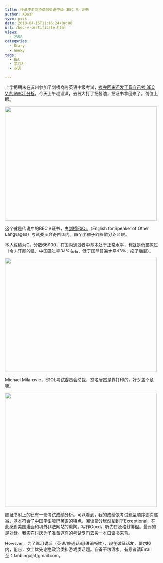 ```yaml
---
title: 传说中的剑桥商务英语中级（BEC V）证书
author: XDash
type: post
date: 2010-04-15T11:16:24+00:00
url: /bec-v-certificate.html
views:
  - 2358
categories:
  - Diary
  - Geeky
tags:
  - BEC
  - 学习力
  - 英语

---
```

上学期期末在苏州参加了剑桥商务英语中级考试，<a href="http://www.fanbing.net/my-bec-v-experience-swot.html" target="_blank">考完回来还发了篇自己考 BEC V 的SWOT分析</a>。今天上午趁没课，去苏大打了把酱油，把证书拿回来了。列位上眼。

<img loading="lazy" decoding="async" class="alignnone size-full wp-image-3337" src="http://www.fanbing.net/wp-content/uploads/2010/04/DSCN2895.jpg" alt="" width="500" height="375" /> 

这个就是传说中的BEC V证书，由<a href="http://www.cambridgeesol.org/" target="_blank">剑桥ESOL</a>（English for Speaker of Other Languages）考试委员会寄回国内。四个小狮子的校徽分外显眼。

<!--more-->

本人成绩为C，分数66/100，在国内通过者中基本处于正常水平，也就是低空掠过（令人汗颜的是，中国通过率34%左右，低于国际普遍水平43%，拖了后腿）。

<img loading="lazy" decoding="async" class="alignnone size-full wp-image-3341" src="http://www.fanbing.net/wp-content/uploads/2010/04/DSCN2897.jpg" alt="" width="500" height="375" /> 

Michael Milanovic，ESOL考试委员会总裁，签名居然是靠打印的。好歹盖个章嘛。

<img loading="lazy" decoding="async" class="alignnone size-full wp-image-3342" src="http://www.fanbing.net/wp-content/uploads/2010/04/DSCN2898.jpg" alt="" width="500" height="375" /> 

随证书附上的还有一份考试成绩分析。可以看到，我的成绩依考试题型顺序逐次递减，基本符合了中国学生哑巴英语的特点。阅读部分居然拿到了Exceptional，在此感谢美国漫画和境外非法网站的熏陶。写作Good。听力在及格线徘徊。最弱的是对话。我实在讨厌为了准备这样的考试专门去买一本口语书来背。

However，为了练习说话（英语/普通话/思维流畅性），现在诚征话友，要求校内，能唠，女士优先谢绝政治类和游戏类话题。自备干粮酒水。有意者请Email至：fanbingx[at]gmail.com。